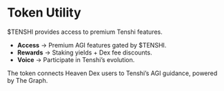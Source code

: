 # Token Utility

$TENSHI provides access to premium Tenshi features.

- **Access** → Premium AGI features gated by $TENSHI.  
- **Rewards** → Staking yields + Dex fee discounts.  
- **Voice** → Participate in Tenshi’s evolution.  

The token connects Heaven Dex users to Tenshi’s AGI guidance, powered by The Graph.
